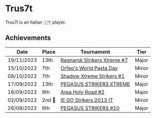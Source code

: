 # Trus7t

Trus7t is an Italian :it: player.

## Achievements

|Date|Place|Tournament|Tier|
|-|-|-|-|
| 19/11/2023 | 13th | [Ragnarok Strikers Xtreme #7](../../tournaments/ragna/ragnax7.md) | Major |
| 15/10/2022 | 7th | [Orfeo's World Pasta Day](../../tournaments/orfeo/orfeopasta.md) | Minor |
| 08/10/2022 | 7th | [Shadow Xtreme Strikers #1](../../tournaments/shadow/shadow1.md) | Minor |
| 17/09/2022 | 13th | [PEGASUS STRIKERS XTREME](../../tournaments/pegasus/pegasusx.md) | Major |
| 16/09/2022 | 9th | [Area Holy Road #2](../../tournaments/misc/holyroad2.md) | Major |
| 02/09/2022 |2nd :2nd_place_medal:| [IE GO Strikers 2013 IT](../../tournaments/italia/it0.md) | Minor |
| 26/08/2022 | 9th | [PEGASUS STRIKERS #10](../../tournaments/pegasus/pegasus10.md) | Major | 
